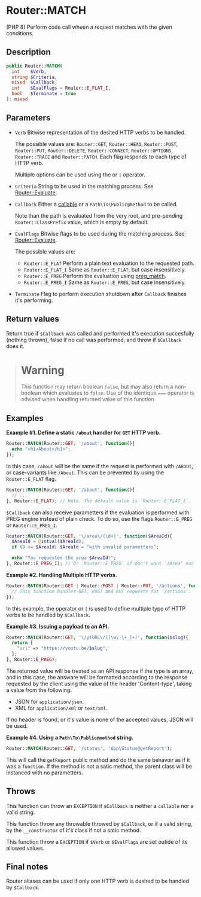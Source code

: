 # Router::MATCH

(PHP 8)
Perform code call wheen a request matches with the given conditions.

## Description

```php
public Router::MATCH(
  int    $Verb,
  string $Criteria,
  mixed  $Callback,
  int    $EvalFlags = Router::E_FLAT_I,
  bool   $Terminate = true
): mixed
```

## Parameters

- `Verb`
  Bitwise representation of the desited HTTP verbs to be handled.

  The possible values are: `Router::GET`, `Router::HEAD`, `Router::POST`,
  `Router::PUT`, `Router::DELETE`, `Router::CONNECT`, `Router::OPTIONS`,
  `Router::TRACE` and `Router::PATCH`. Each flag responds to each type of HTTP
  verb.

  Multiple options can be used using the or `|` operator.
- `Criteria`
  String to be used in the matching process.
  See [Router::Evaluate][].
- `Callback`
  Either a [callable][] or a `Path\To\Public@method` to be called.

  Note than the path is evaluated from the very root, and pre-pending
  `Router::ClassPrefix` value, which is empty by default.
- `EvalFlags`
  Bitwise flags to be used during the matching process.
  See [Router::Evaluate][].

  The possible values are:
  - `Router::E_FLAT`
    Perform a plain text evaluation to the requested path.
  - `Router::E_FLAT_I`
    Same as `Router::E_FLAT`, but case insensitively.
  - `Router::E_PREG`
    Perform the evaluation using [preg_match][].
  - `Router::E_PREG_I`
    Same as `Router::E_PREG`, but case insensitively.

- `Terminate`
  Flag to perform execution shutdown after `Callback` finishes it's performing.

## Return values

Return true if `$Callback` was called and performed it's execution succesfully
(nothing thrown), false if no call was performed, and throw if `$Callback` does
it.

> # **Warning**
> This function may return boolean `false`, but may also return a non-boolean
> which evaluates to `false`. Use of the identique `===` operator is advised
> when handling returned value of this function

## Examples

**Example #1. Define a static `/about` handler for `GET` HTTP verb.**

```php
Router::MATCH(Router::GET, '/about', function(){
  echo "<h1>About</h1>";
});
```

In this case, `/about` will be the same if the request is performed with
`/ABOUT`, or case-variants like `/About`. This can be prevented by using the
`Router::E_FLAT` flag.

```php
Router::MATCH(Router::GET, '/about', function(){
  // ...
}, Router::E_FLAT); // Note. The default value is `Router::E_FLAT_I`.
```

`$Callback` can also receive parametters if the evaluation is performed with
PREG engine instead of plain check. To do so, use the flags `Router::E_PREG` or
`Router::E_PREG_I`.

```php
Router::MATCH(Router::GET, '\/area\/(\d+)', function($AreaId){
  $AreaId = @intval($AreaId);
  if (0 <= $AreaId) $AreaId = "with invalid parametters";

  echo "You requested the area $AreaId!";
}, Router::E_PREG_I); // Or `Router::E_PREG` if don't want '/Area' nor '/AREA'.
```

**Example #2. Handling Multiple HTTP verbs.**

```php
Router::MATCH(Router::GET | Router::POST | Router::PUT, '/actions', function(){
  // This function handles GET, POST and PUT requests fot '/actions'.
});
```

In this example, the operator or `|` is used to define multiple type of HTTP
verbs to be handled by `$Callback`.

**Example #3. Issuing a payload to an API.**

```php
Router::MATCH(Router::GET, '\/ytURL\/([\w\-\+_]+)', function($slug){
  return [
    "url" => "https://youtu.be/$slug",
  ];
}, Router::E_PREG);
```

The returned value will be treated as an API response if the type is an array,
and in this case, the answare will be formatted according to the response
requested by the client using the value of the header 'Content-type', taking a
value from the following:
- JSON for `application/json`.
- XML for `application/xml` or `text/xml`.

If no header is found, or it's value is none of the accepted values, JSON will
be used.

**Example #4. Using a `Path\To\Public@method` string.**

```php
Router::MATCH(Router::GET, '/status', 'App\Status@getReport');
```

This will call the `getReport` public method and do the same behavoir as if it
was a `function`. If the method is not a satic method, the parent class will be
instanced with no parametters.

## Throws

This function can throw an `EXCEPTION` if `$Callback` is neither a `callable`
nor a valid string.

This function throw any throwable throwed by `$Callback`, or if a valid string,
by the `__constructor` of it's class if not a satic method.

This function throw a `EXCEPTION` if `$Verb` or `$EvalFlags` are set outide of
its allowed values.

## Final notes

Router aliases can be used if only one HTTP verb is desired to be handled by
`$Callback`.

[Router::Evaluate]:function.evaluate.md
[preg_match]:https://www.php.net/manual-lookup.php?pattern=function.preg_match
[callable]:https://www.php.net/manual-lookup.php?pattern=language.types.callable
